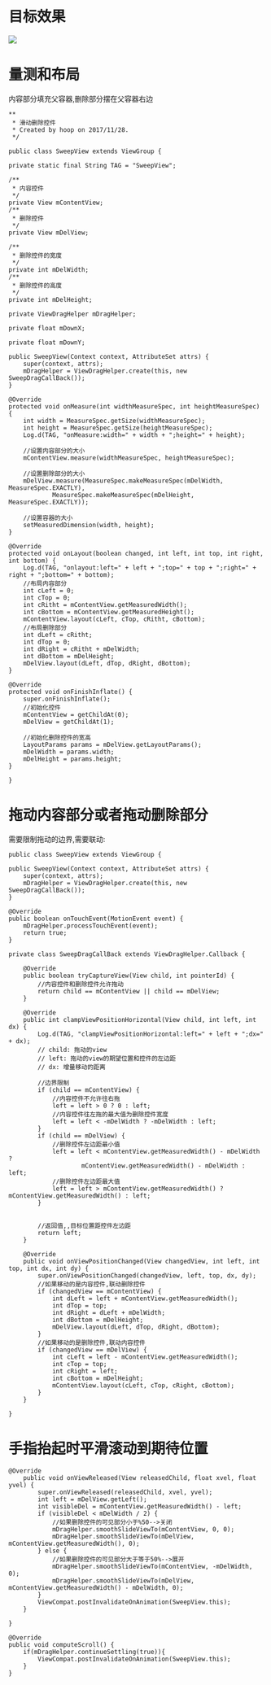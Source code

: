 # 目标效果 #

![](/imgs/sweep.gif)

# 量测和布局 #

内容部分填充父容器,删除部分摆在父容器右边

    **
	 * 滑动删除控件
	 * Created by hoop on 2017/11/28.
	 */
	
	public class SweepView extends ViewGroup {

    private static final String TAG = "SweepView";

    /**
     * 内容控件
     */
    private View mContentView;
    /**
     * 删除控件
     */
    private View mDelView;

    /**
     * 删除控件的宽度
     */
    private int mDelWidth;
    /**
     * 删除控件的高度
     */
    private int mDelHeight;

    private ViewDragHelper mDragHelper;

    private float mDownX;

    private float mDownY;

    public SweepView(Context context, AttributeSet attrs) {
        super(context, attrs);
        mDragHelper = ViewDragHelper.create(this, new SweepDragCallBack());
    }

    @Override
    protected void onMeasure(int widthMeasureSpec, int heightMeasureSpec) {
        int width = MeasureSpec.getSize(widthMeasureSpec);
        int height = MeasureSpec.getSize(heightMeasureSpec);
        Log.d(TAG, "onMeasure:width=" + width + ";height=" + height);

        //设置内容部分的大小
        mContentView.measure(widthMeasureSpec, heightMeasureSpec);

        //设置删除部分的大小
        mDelView.measure(MeasureSpec.makeMeasureSpec(mDelWidth, MeasureSpec.EXACTLY),
                MeasureSpec.makeMeasureSpec(mDelHeight, MeasureSpec.EXACTLY));

        //设置容器的大小
        setMeasuredDimension(width, height);
    }

    @Override
    protected void onLayout(boolean changed, int left, int top, int right, int bottom) {
        Log.d(TAG, "onlayout:left=" + left + ";top=" + top + ";right=" + right + ";bottom=" + bottom);
        //布局内容部分
        int cLeft = 0;
        int cTop = 0;
        int cRitht = mContentView.getMeasuredWidth();
        int cBottom = mContentView.getMeasuredHeight();
        mContentView.layout(cLeft, cTop, cRitht, cBottom);
        //布局删除部分
        int dLeft = cRitht;
        int dTop = 0;
        int dRight = cRitht + mDelWidth;
        int dBottom = mDelHeight;
        mDelView.layout(dLeft, dTop, dRight, dBottom);
    }

    @Override
    protected void onFinishInflate() {
        super.onFinishInflate();
        //初始化控件
        mContentView = getChildAt(0);
        mDelView = getChildAt(1);

        //初始化删除控件的宽高
        LayoutParams params = mDelView.getLayoutParams();
        mDelWidth = params.width;
        mDelHeight = params.height;
    }

	}

# 拖动内容部分或者拖动删除部分 #

需要限制拖动的边界,需要联动:

    public class SweepView extends ViewGroup {

    public SweepView(Context context, AttributeSet attrs) {
        super(context, attrs);
        mDragHelper = ViewDragHelper.create(this, new SweepDragCallBack());
    }

    @Override
    public boolean onTouchEvent(MotionEvent event) {
        mDragHelper.processTouchEvent(event);
        return true;
    }

    private class SweepDragCallBack extends ViewDragHelper.Callback {

        @Override
        public boolean tryCaptureView(View child, int pointerId) {
            //内容控件和删除控件允许拖动
            return child == mContentView || child == mDelView;
        }

        @Override
        public int clampViewPositionHorizontal(View child, int left, int dx) {
            Log.d(TAG, "clampViewPositionHorizontal:left=" + left + ";dx=" + dx);
            // child: 拖动的view
            // left: 拖动的view的期望位置和控件的左边距
            // dx: 增量移动的距离

            //边界限制
            if (child == mContentView) {
                //内容控件不允许往右拖
                left = left > 0 ? 0 : left;
                //内容控件往左拖的最大值为删除控件宽度
                left = left < -mDelWidth ? -mDelWidth : left;
            }
            if (child == mDelView) {
                //删除控件左边距最小值
                left = left < mContentView.getMeasuredWidth() - mDelWidth ?
                        mContentView.getMeasuredWidth() - mDelWidth : left;
                //删除控件左边距最大值
                left = left > mContentView.getMeasuredWidth() ? mContentView.getMeasuredWidth() : left;
            }


            //返回值,,目标位置距控件左边距
            return left;
        }

        @Override
        public void onViewPositionChanged(View changedView, int left, int top, int dx, int dy) {
            super.onViewPositionChanged(changedView, left, top, dx, dy);
            //如果移动的是内容控件,联动删除控件
            if (changedView == mContentView) {
                int dLeft = left + mContentView.getMeasuredWidth();
                int dTop = top;
                int dRight = dLeft + mDelWidth;
                int dBottom = mDelHeight;
                mDelView.layout(dLeft, dTop, dRight, dBottom);
            }
            //如果移动的是删除控件,联动内容控件
            if (changedView == mDelView) {
                int cLeft = left - mContentView.getMeasuredWidth();
                int cTop = top;
                int cRight = left;
                int cBottom = mDelHeight;
                mContentView.layout(cLeft, cTop, cRight, cBottom);
            }
        }

	}

# 手指抬起时平滑滚动到期待位置 #

    @Override
        public void onViewReleased(View releasedChild, float xvel, float yvel) {
            super.onViewReleased(releasedChild, xvel, yvel);
            int left = mDelView.getLeft();
            int visibleDel = mContentView.getMeasuredWidth() - left;
            if (visibleDel < mDelWidth / 2) {
                //如果删除控件的可见部分小于%50-->关闭
                mDragHelper.smoothSlideViewTo(mContentView, 0, 0);
                mDragHelper.smoothSlideViewTo(mDelView, mContentView.getMeasuredWidth(), 0);
            } else {
                //如果删除控件的可见部分大于等于50%-->展开
                mDragHelper.smoothSlideViewTo(mContentView, -mDelWidth, 0);
                mDragHelper.smoothSlideViewTo(mDelView, mContentView.getMeasuredWidth() - mDelWidth, 0);
            }
            ViewCompat.postInvalidateOnAnimation(SweepView.this);
        }

    }

    @Override
    public void computeScroll() {
        if(mDragHelper.continueSettling(true)){
            ViewCompat.postInvalidateOnAnimation(SweepView.this);
        }
    }